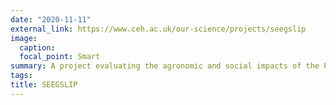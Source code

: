 ```yaml
---
date: "2020-11-11"
external_link: https://www.ceh.ac.uk/our-science/projects/seegslip
image:
  caption: 
  focal_point: Smart
summary: A project evaluating the agronomic and social impacts of the Pasture for Life (PfL) certified approach to grazing management.
tags:
title: SEEGSLIP
---
```

